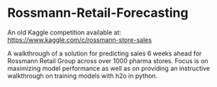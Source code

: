 # Rossmann-Retail-Forecasting
An old Kaggle competition available at: https://www.kaggle.com/c/rossmann-store-sales

A walkthrough of a solution for predicting sales 6 weeks ahead for Rossmann Retail Group across over 1000 pharma stores. Focus is on maximizing model performance as well as on providing an instructive walkthrough on training models with h2o in python.
